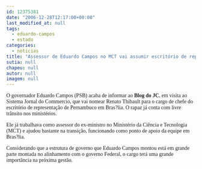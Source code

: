 ```yaml
---
id: 12375381
date: "2006-12-28T12:17:00+00:00"
last_modified_at: null
tags:
  - eduardo-campos
  - estado
categories:
  - noticias
title: "Assessor de Eduardo Campos no MCT vai assumir escritório de representação do Estado em Bras?lia"
sutia: null
chapeu: null
autor: null
imagem: null
---
```

<p><P><FONT face=Verdana>O governador Eduardo Campos (PSB) acaba de informar ao <STRONG>Blog do JC</STRONG>, em visita ao Sistema Jornal do Commercio, que vai nomear Renato Thibault para o cargo de chefe do escritório de representação de Pernambuco em Bras?lia. O rapaz já conta com livre trânsito nos ministérios.</FONT></P></p>
<p><P><FONT face=Verdana>Ele já trabalhava como assessor do ex-ministro no Ministério da Ciência e Tecnologia (MCT) e ajudou bastante na transição, funcionando como ponto de apoio da equipe em Bras?lia.</FONT></P></p>
<p><P><FONT face=Verdana>Considerando que a estrutura de governo que Eduardo Campos montou está em grande parte montada no alinhamento com o governo Federal, o cargo terá uma grande importância na próxima gestão.</FONT></P> </p>
